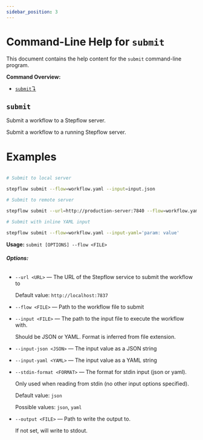 ```yaml
---
sidebar_position: 3
---
```


# Command-Line Help for `submit`

This document contains the help content for the `submit` command-line program.

**Command Overview:**

* [`submit`↴](#submit)

## `submit`

Submit a workflow to a Stepflow server.

Submit a workflow to a running Stepflow server.

# Examples

```bash

# Submit to local server

stepflow submit --flow=workflow.yaml --input=input.json

# Submit to remote server

stepflow submit --url=http://production-server:7840 --flow=workflow.yaml --input-json='{"key": "value"}'

# Submit with inline YAML input

stepflow submit --flow=workflow.yaml --input-yaml='param: value'

```

**Usage:** `submit [OPTIONS] --flow <FILE>`

###### **Options:**

* `--url <URL>` — The URL of the Stepflow service to submit the workflow to

  Default value: `http://localhost:7837`
* `--flow <FILE>` — Path to the workflow file to submit
* `--input <FILE>` — The path to the input file to execute the workflow with.

   Should be JSON or YAML. Format is inferred from file extension.
* `--input-json <JSON>` — The input value as a JSON string
* `--input-yaml <YAML>` — The input value as a YAML string
* `--stdin-format <FORMAT>` — The format for stdin input (json or yaml).

   Only used when reading from stdin (no other input options specified).

  Default value: `json`

  Possible values: `json`, `yaml`

* `--output <FILE>` — Path to write the output to.

   If not set, will write to stdout.



